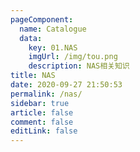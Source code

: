 ```yaml
---
pageComponent: 
  name: Catalogue
  data: 
    key: 01.NAS
    imgUrl: /img/tou.png
    description: NAS相关知识
title: NAS
date: 2020-09-27 21:50:53
permalink: /nas/
sidebar: true
article: false
comment: false
editLink: false
---
```

